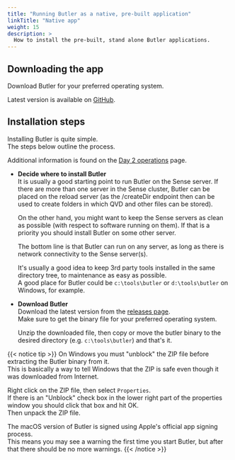 ```yaml
---
title: "Running Butler as a native, pre-built application"
linkTitle: "Native app"
weight: 15
description: >
  How to install the pre-built, stand alone Butler applications.
---
```


## Downloading the app

Download Butler for your preferred operating system.

Latest version is available on [GitHub](https://github.com/ptarmiganlabs/butler/releases/latest).

## Installation steps

Installing Butler is quite simple.  
The steps below outline the process.

Additional information is found on the [Day 2 operations](/docs/getting-started/operations/) page.

- **Decide where to install Butler**  
   It is usually a good starting point to run Butler on the Sense server. If there are more than one server in the Sense cluster, Butler can be placed on the reload server (as the /createDir endpoint then can be used to create folders in which QVD and other files can be stored).

  On the other hand, you might want to keep the Sense servers as clean as possible (with respect to software running on them). If that is a priority you should install Butler on some other server.

  The bottom line is that Butler can run on any server, as long as there is network connectivity to the Sense server(s).

  It's usually a good idea to keep 3rd party tools installed in the same directory tree, to maintenance as easy as possible.  
   A good place for Butler could be `c:\tools\butler` or `d:\tools\butler` on Windows, for example.

- **Download Butler**  
   Download the latest version from the [releases page](https://github.com/ptarmiganlabs/butler/releases/latest).  
   Make sure to get the binary file for your preferred operating system.

  Unzip the downloaded file, then copy or move the butler binary to the desired directory (e.g. `c:\tools\butler`) and that's it.

{{< notice tip >}}
On Windows you must "unblock" the ZIP file before extracting the Butler binary from it.  
This is basically a way to tell Windows that the ZIP is safe even though it was downloaded from Internet.

Right click on the ZIP file, then select `Properties`.  
If there is an "Unblock" check box in the lower right part of the properties window you should click that box and hit OK.  
Then unpack the ZIP file.

The macOS version of Butler is signed using Apple's official app signing process.  
This means you may see a warning the first time you start Butler, but after that there should be no more warnings.
{{< /notice >}}

